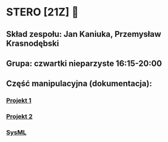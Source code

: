 # STERO [21Z] 🤖 
## Skład zespołu: Jan Kaniuka, Przemysław Krasnodębski
## Grupa: czwartki nieparzyste 16:15-20:00
  
## Część manipulacyjna (dokumentacja):
###  [Projekt 1](https://github.com/STERO-21Z/kaniuka-krasnodebski/blob/tiago/docs/pick_and_place.md) 
###  [Projekt 2](https://github.com/STERO-21Z/kaniuka-krasnodebski/blob/tiago/docs/open_cabinet.md)
###  [SysML](https://github.com/STERO-21Z/kaniuka-krasnodebski/blob/tiago/docs/projekt2_sysml.md)
